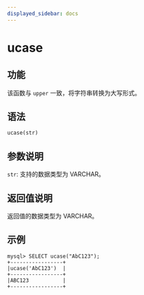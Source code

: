 ```yaml
---
displayed_sidebar: docs
---
```


# ucase

## 功能

该函数与 `upper` 一致，将字符串转换为大写形式。

## 语法

```Haskell
ucase(str)
```

## 参数说明

`str`: 支持的数据类型为 VARCHAR。

## 返回值说明

返回值的数据类型为 VARCHAR。

## 示例

```Plain Text
mysql> SELECT ucase("AbC123");
+-----------------+
|ucase('AbC123')  |
+-----------------+
|ABC123           |
+-----------------+
```
